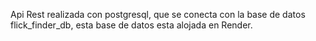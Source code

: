 Api Rest realizada con postgresql, que se conecta con la base de datos flick_finder_db, esta base de datos esta alojada en Render.
